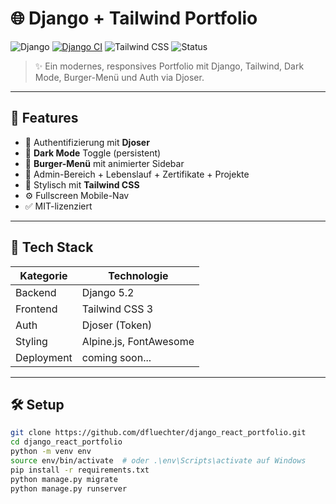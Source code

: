 # 🌐 Django + Tailwind Portfolio

![Django](https://img.shields.io/badge/Django-5.2-092E20?style=flat-square&logo=django)
[![Django CI](https://github.com/dfluechter/django_react_portfolio/actions/workflows/django-ci.yml/badge.svg)](https://github.com/dfluechter/django_react_portfolio/actions/workflows/django-ci.yml)
![Tailwind CSS](https://img.shields.io/badge/TailwindCSS-3.x-38B2AC?style=flat-square&logo=tailwind-css)
![Status](https://img.shields.io/badge/status-in_progress-yellow?style=flat-square)

> ✨ Ein modernes, responsives Portfolio mit Django, Tailwind, Dark Mode, Burger-Menü und Auth via Djoser.

---

## 🚀 Features

- 🔐 Authentifizierung mit **Djoser**
- 🌙 **Dark Mode** Toggle (persistent)
- 🍔 **Burger-Menü** mit animierter Sidebar
- 🧾 Admin-Bereich + Lebenslauf + Zertifikate + Projekte
- 💅 Stylisch mit **Tailwind CSS**
- ⚙️ Fullscreen Mobile-Nav
- ✅ MIT-lizenziert

---

## 🔧 Tech Stack

| Kategorie  | Technologie            |
| ---------- | ---------------------- |
| Backend    | Django 5.2             |
| Frontend   | Tailwind CSS 3         |
| Auth       | Djoser (Token)         |
| Styling    | Alpine.js, FontAwesome |
| Deployment | coming soon...         |

---

## 🛠️ Setup

```bash
git clone https://github.com/dfluechter/django_react_portfolio.git
cd django_react_portfolio
python -m venv env
source env/bin/activate  # oder .\env\Scripts\activate auf Windows
pip install -r requirements.txt
python manage.py migrate
python manage.py runserver
```
